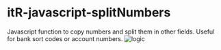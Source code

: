 # itR-javascript-splitNumbers
Javascript function to copy numbers and split them in other fields. Useful for bank sort codes or account numbers.
![logic]( http://www.itreverie.com/wp-content/uploads/2017/07/Screen-Shot-2017-06-03-at-20.23.20.png)
